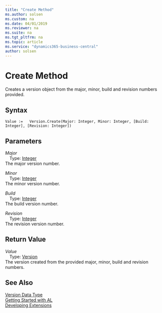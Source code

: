```yaml
---
title: "Create Method"
ms.author: solsen
ms.custom: na
ms.date: 04/01/2019
ms.reviewer: na
ms.suite: na
ms.tgt_pltfrm: na
ms.topic: article
ms.service: "dynamics365-business-central"
author: solsen
---
```

[//]: # (START>DO_NOT_EDIT)
[//]: # (IMPORTANT:Do not edit any of the content between here and the END>DO_NOT_EDIT.)
[//]: # (Any modifications should be made in the .xml files in the ModernDev repo.)
# Create Method
Creates a version object from the major, minor, build and revision numbers provided.


## Syntax
```
Value :=   Version.Create(Major: Integer, Minor: Integer, [Build: Integer], [Revision: Integer])
```
## Parameters
*Major*  
&emsp;Type: [Integer](../integer/integer-data-type.md)  
The major version number.
        
*Minor*  
&emsp;Type: [Integer](../integer/integer-data-type.md)  
The minor version number.
        
*Build*  
&emsp;Type: [Integer](../integer/integer-data-type.md)  
The build version number.
        
*Revision*  
&emsp;Type: [Integer](../integer/integer-data-type.md)  
The revision version number.  


## Return Value
*Value*  
&emsp;Type: [Version](version-data-type.md)  
The version created from the provided major, minor, build and revision numbers.  


[//]: # (IMPORTANT: END>DO_NOT_EDIT)
## See Also
[Version Data Type](version-data-type.md)  
[Getting Started with AL](../../devenv-get-started.md)  
[Developing Extensions](../../devenv-dev-overview.md)